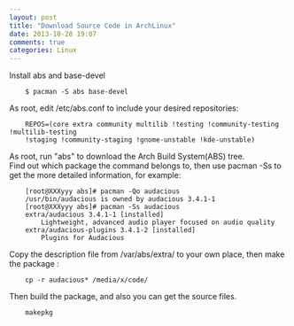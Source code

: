 ```yaml
---
layout: post
title: "Download Source Code in ArchLinux"
date: 2013-10-28 19:07
comments: true
categories: Linux
---
```

Install abs and base-devel

```
	$ pacman -S abs base-devel
```

As root, edit /etc/abs.conf to include your desired repositories:

```
	REPOS=(core extra community multilib !testing !community-testing !multilib-testing
	!staging !community-staging !gnome-unstable !kde-unstable)
```
As root, run "abs" to download the Arch Build System(ABS) tree.   
Find out which package the command belongs to, then use pacman -Ss to get the more detailed information, for example:

```
	[root@XXXyyy abs]# pacman -Qo audacious
	/usr/bin/audacious is owned by audacious 3.4.1-1
	[root@XXXyyy abs]# pacman -Ss audacious
	extra/audacious 3.4.1-1 [installed]
	    Lightweight, advanced audio player focused on audio quality
	extra/audacious-plugins 3.4.1-2 [installed]
	    Plugins for Audacious
```

Copy the description file from /var/abs/extra/ to your own place, then make the package :

```
	cp -r audacious* /media/x/code/
```

Then build the package, and also you can get the source files. 

```
	makepkg	
```

